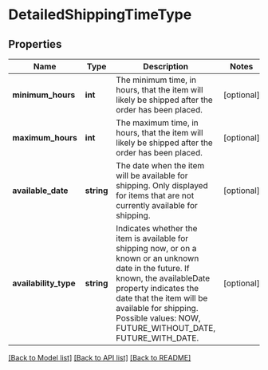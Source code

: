 # DetailedShippingTimeType

## Properties
Name | Type | Description | Notes
------------ | ------------- | ------------- | -------------
**minimum_hours** | **int** | The minimum time, in hours, that the item will likely be shipped after the order has been placed. | [optional] 
**maximum_hours** | **int** | The maximum time, in hours, that the item will likely be shipped after the order has been placed. | [optional] 
**available_date** | **string** | The date when the item will be available for shipping. Only displayed for items that are not currently available for shipping. | [optional] 
**availability_type** | **string** | Indicates whether the item is available for shipping now, or on a known or an unknown date in the future. If known, the availableDate property indicates the date that the item will be available for shipping. Possible values: NOW, FUTURE_WITHOUT_DATE, FUTURE_WITH_DATE. | [optional] 

[[Back to Model list]](../README.md#documentation-for-models) [[Back to API list]](../README.md#documentation-for-api-endpoints) [[Back to README]](../README.md)


